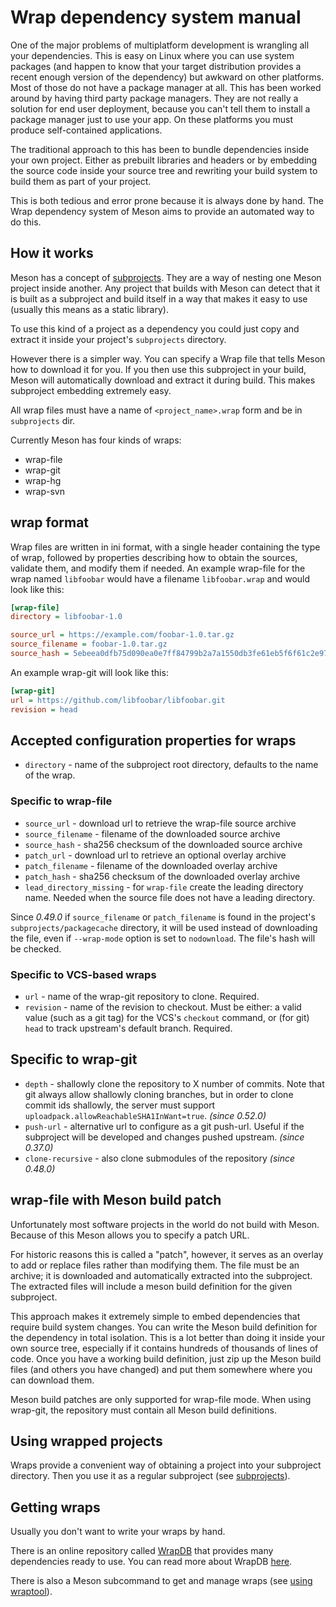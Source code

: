 # Wrap dependency system manual

One of the major problems of multiplatform development is wrangling
all your dependencies. This is easy on Linux where you can use system
packages (and happen to know that your target distribution provides a
recent enough version of the dependency) but awkward on other
platforms. Most of those do not have a package manager at all. This
has been worked around by having third party package managers. They
are not really a solution for end user deployment, because you can't
tell them to install a package manager just to use your app. On these
platforms you must produce self-contained applications.

The traditional approach to this has been to bundle dependencies
inside your own project. Either as prebuilt libraries and headers or
by embedding the source code inside your source tree and rewriting
your build system to build them as part of your project.

This is both tedious and error prone because it is always done by
hand. The Wrap dependency system of Meson aims to provide an automated
way to do this.

## How it works

Meson has a concept of [subprojects](Subprojects.md). They are a way
of nesting one Meson project inside another. Any project that builds
with Meson can detect that it is built as a subproject and build
itself in a way that makes it easy to use (usually this means as a
static library).

To use this kind of a project as a dependency you could just copy and
extract it inside your project's `subprojects` directory. 

However there is a simpler way. You can specify a Wrap file that tells Meson
how to download it for you. If you then use this subproject in your build, 
Meson will automatically download and extract it during build. This makes
subproject embedding extremely easy.

All wrap files must have a name of `<project_name>.wrap` form and be in `subprojects` dir.

Currently Meson has four kinds of wraps: 
- wrap-file
- wrap-git
- wrap-hg
- wrap-svn

## wrap format

Wrap files are written in ini format, with a single header containing the type
of wrap, followed by properties describing how to obtain the sources, validate
them, and modify them if needed. An example wrap-file for the wrap named
`libfoobar` would have a filename `libfoobar.wrap` and would look like this:

```ini
[wrap-file]
directory = libfoobar-1.0

source_url = https://example.com/foobar-1.0.tar.gz
source_filename = foobar-1.0.tar.gz
source_hash = 5ebeea0dfb75d090ea0e7ff84799b2a7a1550db3fe61eb5f6f61c2e971e57663
```

An example wrap-git will look like this:

```ini
[wrap-git]
url = https://github.com/libfoobar/libfoobar.git
revision = head
```

## Accepted configuration properties for wraps
- `directory` - name of the subproject root directory, defaults to the name of the wrap.

### Specific to wrap-file
- `source_url` - download url to retrieve the wrap-file source archive
- `source_filename` - filename of the downloaded source archive
- `source_hash` - sha256 checksum of the downloaded source archive
- `patch_url` - download url to retrieve an optional overlay archive
- `patch_filename` - filename of the downloaded overlay archive
- `patch_hash` - sha256 checksum of the downloaded overlay archive
- `lead_directory_missing` - for `wrap-file` create the leading
  directory name. Needed when the source file does not have a leading
  directory.

Since *0.49.0* if `source_filename` or `patch_filename` is found in the
project's `subprojects/packagecache` directory, it will be used instead
of downloading the file, even if `--wrap-mode` option is set to
`nodownload`. The file's hash will be checked.

### Specific to VCS-based wraps
- `url` - name of the wrap-git repository to clone. Required.
- `revision` - name of the revision to checkout. Must be either: a
  valid value (such as a git tag) for the VCS's `checkout` command, or
  (for git) `head` to track upstream's default branch. Required.

## Specific to wrap-git
- `depth` - shallowly clone the repository to X number of commits. Note
  that git always allow shallowly cloning branches, but in order to
  clone commit ids shallowly, the server must support
  `uploadpack.allowReachableSHA1InWant=true`.  *(since 0.52.0)*
- `push-url` - alternative url to configure as a git push-url. Useful if
  the subproject will be developed and changes pushed upstream.
  *(since 0.37.0)*
- `clone-recursive` - also clone submodules of the repository
  *(since 0.48.0)*

## wrap-file with Meson build patch

Unfortunately most software projects in the world do not build with
Meson. Because of this Meson allows you to specify a patch URL.

For historic reasons this is called a "patch", however, it serves as an
overlay to add or replace files rather than modifying them. The file
must be an archive; it is downloaded and automatically extracted into
the subproject. The extracted files will include a meson build
definition for the given subproject.

This approach makes it extremely simple to embed dependencies that
require build system changes. You can write the Meson build definition
for the dependency in total isolation. This is a lot better than doing
it inside your own source tree, especially if it contains hundreds of
thousands of lines of code. Once you have a working build definition,
just zip up the Meson build files (and others you have changed) and
put them somewhere where you can download them.

Meson build patches are only supported for wrap-file mode. When using
wrap-git, the repository must contain all Meson build definitions.

## Using wrapped projects

Wraps provide a convenient way of obtaining a project into your subproject directory. 
Then you use it as a regular subproject (see [subprojects](Subprojects.md)).

## Getting wraps

Usually you don't want to write your wraps by hand. 

There is an online repository called [WrapDB](https://wrapdb.mesonbuild.com) that provides 
many dependencies ready to use. You can read more about WrapDB [here](Using-the-WrapDB.md).

There is also a Meson subcommand to get and manage wraps (see [using wraptool](Using-wraptool.md)).
